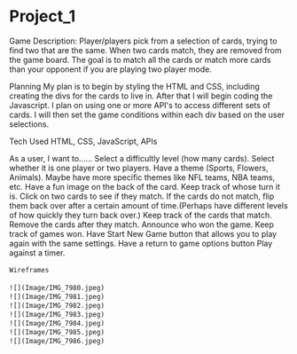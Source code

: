 # Project_1
Game Description:
    Player/players pick from a selection of cards, trying to find two that are the same. When two cards match, they are removed from the game board. The goal is to match all the cards or match more cards than your opponent if you are playing two player mode. 

Planning
    My plan is to begin by styling the HTML and CSS, including creating the divs for the cards to live in. After that I will begin coding the Javascript. I plan on using one or more API's to access different sets of cards. I will then set the game conditions within each div based on the user selections.

Tech Used
    HTML, CSS, JavaScript, APIs

As a user, I want to......
    Select a difficultly level (how many cards).
    Select whether it is one player or two players.
    Have a theme (Sports, Flowers, Animals). Maybe have more specific themes like NFL teams, NBA teams, etc. 
    Have a fun image on the back of the card.
    Keep track of whose turn it is.
    Click on two cards to see if they match.
    If the cards do not match, flip them back over after a certain amount of time.(Perhaps have different levels of how quickly they turn back over.)
    Keep track of the cards that match.
    Remove the cards after they match.
    Announce who won the game.
    Keep track of games won.
    Have Start New Game button that allows you to play again with the same settings.
    Have a return to game options button
    Play against a timer.

    Wireframes

    ![](Image/IMG_7980.jpeg)
    ![](Image/IMG_7981.jpeg)
    ![](Image/IMG_7982.jpeg)
    ![](Image/IMG_7983.jpeg)
    ![](Image/IMG_7984.jpeg)
    ![](Image/IMG_7985.jpeg)
    ![](Image/IMG_7986.jpeg)